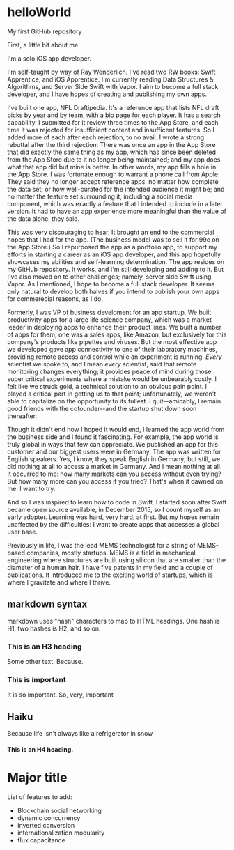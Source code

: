 # helloWorld
My first GitHub repository

First, a little bit about me.

I'm a solo iOS app developer.

I'm self-taught by way of Ray Wenderlich. I've read two RW books: Swift Apprentice, and iOS Apprentice. I'm currently reading Data Structures & Algorithms, and Server Side Swift with Vapor. I aim to become a full stack developer, and I have hopes of creating and publishing my own apps.

I've built one app, NFL Draftipedia. It's a reference app that lists NFL draft picks by year and by team, with a bio page for each player. It has a search capability. I submitted for it review three times to the App Store, and each time it was rejected for insufficient content and insufficent features. So I added more of each after each rejection, to no avail. I wrote a strong rebuttal after the third rejection: There was once an app in the App Store that did exactly the same thing as my app, which has since been deleted from the App Store due to it no longer being maintained; and my app does what that app did but mine is better. In other words, my app fills a hole in the App Store. I was fortunate enough to warrant a phone call from Apple. They said they no longer accept reference apps, no matter how complete the data set; or how well-curated for the intended audience it might be; and no matter the feature set surrounding it, including a social media component, which was exactly a feature that I intended to include in a later version. It had to have an app experience more meaningful than the value of the data alone, they said.

This was very discouraging to hear. It brought an end to the commercial hopes that I had for the app. (The business model was to sell it for 99c on the App Store.) So I repurposed the app as a portfolio app, to support my efforts in starting a career as an iOS app developer, and this app hopefully showcases my abilities and self-learning determination. The app resides on my GitHub repository. It works, and I'm still developing and adding to it. But I've also moved on to other challenges; namely, server side Swift using Vapor. As I mentioned, I hope to become a full stack developer. It seems only natural to develop both halves if you intend to publish your own apps for commerecial reasons, as I do.

Formerly, I was VP of business develoment for an app startup. We built productivity apps for a large life science company, which was a market leader in deploying apps to enhance their product lines. We built a number of apps for them; one was a sales apps, like Amazon, but exclusively for this company's products like pipettes and viruses. But the most effective app we developed gave app connectivity to one of their laboratory machines, providing remote access and control while an experiment is running. *Every* scientist we spoke to, and I mean *every* scientist, said that remote monitoring changes everything; it provides peace of mind during those super critical experiments where a mistake would be unbearably costly. I felt like we struck gold, a technical solution to an obvious pain point. I played a critical part in getting us to that point; unfortunately, we weren't able to capitalize on the opportunity to its fullest. I quit--amicably, I remain good friends with the cofounder--and the startup shut down soon thereafter.

Though it didn't end how I hoped it would end, I learned the app world from the business side and I found it fascinating. For example, the app world is truly global in ways that few can appreciate. We published an app for this customer and our biggest users were in Germany. The app was written for English speakers. Yes, I know, they speak English in Germany; but still, we did nothing at all to access a market in Germany. And I mean nothing at all. It occurred to me: how many markets can you access without even trying? But how many more can you access if you tried? That's when it dawned on me: I want to try.

And so I was inspired to learn how to code in Swift. I started soon after Swift became open source available, in December 2015, so I count myself as an early adopter. Learning was hard, very hard, at first. But my hopes remain unaffected by the difficulties: I want to create apps that accesses a global user base.

Previously in life, I was the lead MEMS technologist for a string of MEMS-based companies, mostly startups. MEMS is a field in mechanical engineering where structures are built using silicon that are smaller than the diameter of a human hair. I have five patents in my field and a couple of publications. It introduced me to the exciting world of startups, which is where I gravitate and where I thrive.



## markdown syntax
markdown uses "hash" characters to map to HTML headings. One hash is H1, two hashes is H2, and so on.
### This is an H3 heading
Some other text. Because.
### This is important
It is so important. So, very, important
## Haiku
Because life
isn't always
like a refrigerator
in snow
#### This is an H4 heading.
# Major title
List of features to add:
* Blockchain social networking
* dynamic concurrency
* inverted conversion
* internationalization modularity
* flux capacitance
